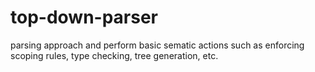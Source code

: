# top-down-parser
parsing approach and perform basic sematic actions such as enforcing scoping rules, type checking, tree generation, etc. 
